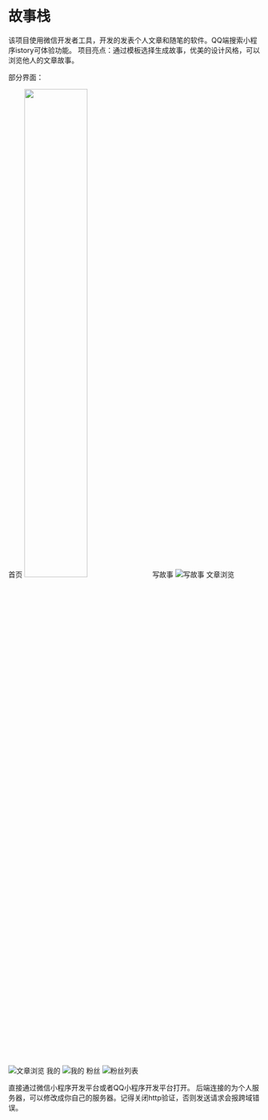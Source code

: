 


# 故事栈
该项目使用微信开发者工具，开发的发表个人文章和随笔的软件。QQ端搜索小程序istory可体验功能。
项目亮点：通过模板选择生成故事，优美的设计风格，可以浏览他人的文章故事。

部分界面：

首页
<img src="https://github.com/FDELO1998/istory-open-source/raw/master/pages2/首页.png" width="50%">
写故事
![写故事](https://github.com/FDELO1998/istory-open-source/raw/master/pages2/写故事.png) 
文章浏览
![文章浏览](https://github.com/FDELO1998/istory-open-source/raw/master/pages2/文章浏览.jpg) 
我的
![我的](https://github.com/FDELO1998/istory-open-source/raw/master/pages2/我的.png)
粉丝
![粉丝列表](https://github.com/FDELO1998/istory-open-source/raw/master/pages2/粉丝列表.png)


直接通过微信小程序开发平台或者QQ小程序开发平台打开。
后端连接的为个人服务器，可以修改成你自己的服务器。记得关闭http验证，否则发送请求会报跨域错误。




